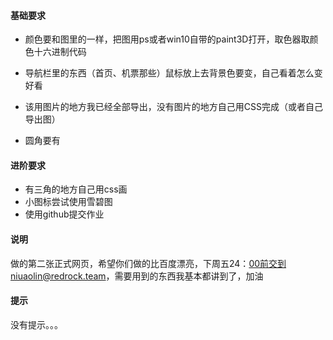 #### 基础要求

- 颜色要和图里的一样，把图用ps或者win10自带的paint3D打开，取色器取颜色十六进制代码

- 导航栏里的东西（首页、机票那些）鼠标放上去背景色要变，自己看着怎么变好看
- 该用图片的地方我已经全部导出，没有图片的地方自己用CSS完成（或者自己导出图）
- 圆角要有

#### 进阶要求

- 有三角的地方自己用css画
- 小图标尝试使用雪碧图
- 使用github提交作业

#### 说明

做的第二张正式网页，希望你们做的比百度漂亮，下周五24：00前交到niuaolin@redrock.team，需要用到的东西我基本都讲到了，加油

#### 提示

没有提示。。。